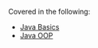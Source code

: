 Covered in the following:
* [Java Basics](https://github.com/iamAkolab/sde_school/tree/main/java_school/java_basics)
* [Java OOP](https://github.com/iamAkolab/sde_school/tree/main/java_school/java_oop)
